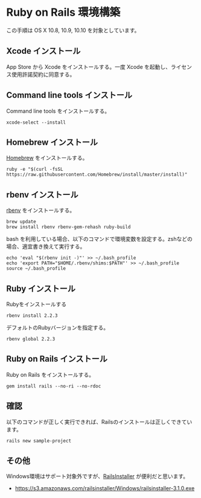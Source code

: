 #  Ruby on Rails 環境構築

この手順は OS X 10.8, 10.9, 10.10 を対象としています。

## Xcode インストール

App Store から Xcode をインストールする。一度 Xcode を起動し、ライセンス使用許諾契約に同意する。

## Command line tools インストール

Command line tools をインストールする。

```
xcode-select --install
```

## Homebrew インストール

<a href="http://brew.sh/index_ja.html" target="_blank">Homebrew</a> をインストールする。

```
ruby -e "$(curl -fsSL https://raw.githubusercontent.com/Homebrew/install/master/install)"
```

## rbenv インストール

<a href="https://github.com/sstephenson/rbenv" target="_blank">rbenv</a> をインストールする。

```
brew update
brew install rbenv rbenv-gem-rehash ruby-build
```

bash を利用している場合、以下のコマンドで環境変数を設定する。zshなどの場合、適宜書き換えて実行する。

```
echo 'eval "$(rbenv init -)"' >> ~/.bash_profile
echo 'export PATH="$HOME/.rbenv/shims:$PATH"' >> ~/.bash_profile
source ~/.bash_profile
```

## Ruby インストール

Rubyをインストールする

```
rbenv install 2.2.3
```

デフォルトのRubyバージョンを指定する。

```
rbenv global 2.2.3
```

## Ruby on Rails インストール

Ruby on Rails をインストールする。

```
gem install rails --no-ri --no-rdoc
```

## 確認

以下のコマンドが正しく実行できれば、Railsのインストールは正しくできています。

```
rails new sample-project
```

## その他

Windows環境はサポート対象外ですが、<a href="http://railsinstaller.org/en" target="_blank">RailsInstaller</a> が便利だと思います。

* https://s3.amazonaws.com/railsinstaller/Windows/railsinstaller-3.1.0.exe
